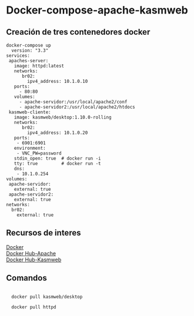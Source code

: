 # Docker-compose-apache-kasmweb

## Creación de tres contenedores docker

```
docker-compose up
  version: "3.3"  
services:  
 apaches-server:  
   image: httpd:latest  
   networks:  
      br02:  
        ipv4_address: 10.1.0.10  
   ports:  
     - 80:80  
   volumes:  
     - apache-servidor:/usr/local/apache2/conf  
     - apache-servidor2:/usr/local/apache2/htdocs  
 kasmweb-cliente:  
   image: kasmweb/desktop:1.10.0-rolling  
   networks:  
      br02:  
        ipv4_address: 10.1.0.20  
   ports:  
    - 6901:6901  
   environment:  
    - VNC_PW=password   
   stdin_open: true  # docker run -i  
   tty: true         # docker run -t  
   dns:   
    - 10.1.0.254  
volumes:  
 apache-servidor:  
   external: true  
 apache-servidor2:  
   external: true     
networks:  
  br02:     
    external: true  
```
## Recursos de interes
[Docker](https://www.docker.com/)  
[Docker Hub-Apache](https://hub.docker.com/_/httpd)  
[Docker Hub-Kasmweb](https://hub.docker.com/r/kasmweb/desktop)
## Comandos
<code>
  docker pull kasmweb/desktop<br>  
  docker pull httpd
 </code>
 

 
